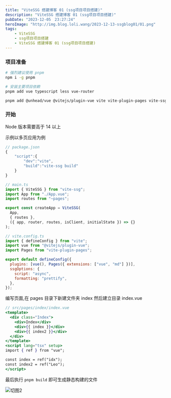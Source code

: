 ```yaml
---
title: "ViteSSG 搭建博客 01 (ssg项目项目搭建)"
description: "ViteSSG 搭建博客 01 (ssg项目项目搭建)"
pubDate: "2023-12-05　23:27:24"
heroImage: "http://img.blog.loli.wang/2023-12-13-ssgblog01/01.png"
tags:
    - ViteSSG
    - ssg项目项目搭建
    - ViteSSG 搭建博客 01 (ssg项目项目搭建)
---
```




### 项目准备

``` bash 
# 强烈建议使用 pnpm
npm i -g pnpm 

# 安装主要项目依赖
pnpm add vue typescript less vue-router

pnpm add @unhead/vue @vitejs/plugin-vue vite vite-plugin-pages vite-ssg -D
```


### 开始

Node 版本需要高于 14 以上

示例以多页应用为例

``` jsx
// package.json
{
    "script":{
        "dev":"vite",
        "build":"vite-ssg build"
    }
}

```

``` jsx
// main.ts
import { ViteSSG } from "vite-ssg";
import App from "./App.vue";
import routes from "~pages";

export const createApp = ViteSSG(
  App,
  { routes },
  ({ app, router, routes, isClient, initialState }) => {}
);

```

``` jsx
// vite.config.ts
import { defineConfig } from "vite";
import vue from "@vitejs/plugin-vue";
import Pages from "vite-plugin-pages";

export default defineConfig({
  plugins: [vue(), Pages({ extensions: ["vue", "md"] })],
  ssgOptions: {
    script: "async",
    formatting: "prettify",
  },
});
```

编写页面,在 pages 目录下新建文件夹 index 然后建立目录 index.vue

``` jsx
// src/pages/index/index.vue
<template>
  <div class="Index">
    <div>Index</div>
    <div>{{ index }}</div>
    <div>{{ index2 }}</div>
  </div>
</template>
<script lang="tsx" setup>
import { ref } from "vue";

const index = ref("idx");
const index2 = ref("Leo");
</script>


```

最后执行 `pnpm build` 即可生成静态构建的文件

![切图2](http://img.blog.loli.wang/2023-12-13-ssgblog01/01.png)
